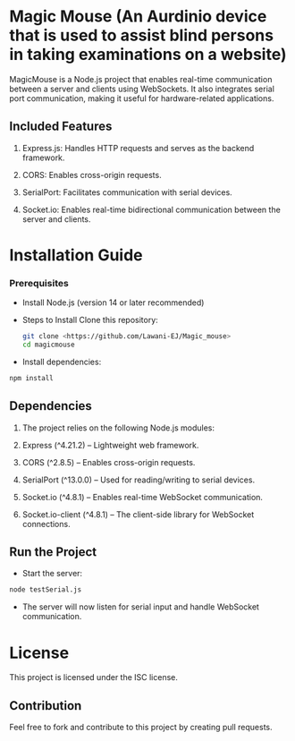 # Magic Mouse (An Aurdinio device that is used to assist blind persons in taking examinations on a website)
MagicMouse is a Node.js project that enables real-time communication between a server and clients using WebSockets. It also integrates serial port communication, making it useful for hardware-related applications.

## Included Features
1. Express.js: Handles HTTP requests and serves as the backend framework.

2. CORS: Enables cross-origin requests.

3. SerialPort: Facilitates communication with serial devices.

4. Socket.io: Enables real-time bidirectional communication between the server and clients.

# Installation Guide
### Prerequisites
- Install Node.js (version 14 or later recommended)

- Steps to Install
    Clone this repository:
    ```bash
    git clone <https://github.com/Lawani-EJ/Magic_mouse>
    cd magicmouse
    ```
- Install dependencies:
```bash
npm install
```

## Dependencies
1. The project relies on the following Node.js modules:

2. Express (^4.21.2) – Lightweight web framework.

3. CORS (^2.8.5) – Enables cross-origin requests.

4. SerialPort (^13.0.0) – Used for reading/writing to serial devices.

5. Socket.io (^4.8.1) – Enables real-time WebSocket communication.

6. Socket.io-client (^4.8.1) – The client-side library for WebSocket connections.


## Run the Project

- Start the server:
```bash
node testSerial.js
```
- The server will now listen for serial input and handle WebSocket communication.

# License
This project is licensed under the ISC license.

## Contribution
Feel free to fork and contribute to this project by creating pull requests.

